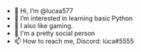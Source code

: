- 👋 Hi, I’m @lucaa577
- 👀 I’m interested in learning basic Python
- 🌱 I also like gaming.
- 💞️ I'm a pretty social person
- 📫 How to reach me, Discord: lúca#5555

<!---
lucaa577/lucaa577 is a ✨ special ✨ repository because its `README.md` (this file) appears on your GitHub profile.
You can click the Preview link to take a look at your changes.
--->
